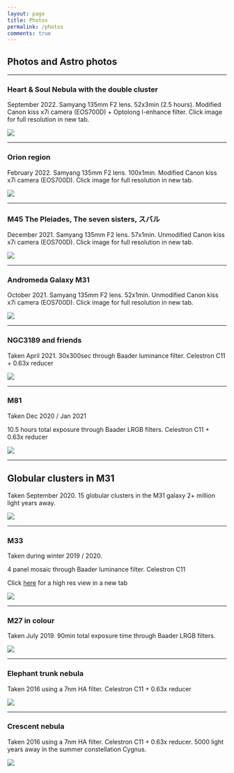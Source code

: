 ```yaml
---
layout: page
title: Photos
permalink: /photos
comments: true
---
```

## Photos and Astro photos

---

### Heart & Soul Nebula with the double cluster

September 2022. Samyang 135mm F2 lens. 52x3min (2.5 hours). Modified Canon kiss x7i camera (EOS700D) + Optolong l-enhance filter. 
Click image for full resolution in new tab.

<a href="/images/135mm/HNS-52x3min-135mmF2.jpg" target="_blank">![](/images/135mm/HNS-52x3min-135mmF2.jpg)</a>

---

### Orion region

February 2022. Samyang 135mm F2 lens. 100x1min. Modified Canon kiss x7i camera (EOS700D). 
Click image for full resolution in new tab.

<a href="/images/135mm/Orion-100x-60sec.jpg" target="_blank">![](/images/135mm/Orion-100x-60sec.jpg)</a>

---

### M45 The Pleiades, The seven sisters, スバル

December 2021. Samyang 135mm F2 lens. 57x1min. Unmodified Canon kiss x7i camera (EOS700D). 
Click image for full resolution in new tab.

<a href="/images/135mm/FULL-M45_57minF2.jpg" target="_blank">![](/images/135mm/FULL-M45_57minF2.jpg)</a>

----

### Andromeda Galaxy M31

October 2021. Samyang 135mm F2 lens. 52x1min. Unmodified Canon kiss x7i camera (EOS700D). 
Click image for full resolution in new tab.

<a href="/images/135mm/FULL-M31-52min-135mm-F2.jpg" target="_blank">![](/images/135mm/FULL-M31-52min-135mm-F2.jpg)</a>

---

### NGC3189 and friends

Taken April 2021. 30x300sec through Baader luminance filter. Celestron C11 + 0.63x reducer

![](/images/photos/NGC3189_30x300sec_LUM.png)

---

### M81

Taken Dec 2020 / Jan 2021

10.5 hours total exposure through Baader LRGB filters. Celestron C11 + 0.63x reducer

![](/images/photos/M81.jpg)

---

## Globular clusters in M31

Taken September 2020. 15 globular clusters in the M31 galaxy 2+ million light years away.

![](/images/photos/M31-section-annotated.jpeg)

---

### M33

Taken during winter 2019 / 2020.

4 panel mosaic through Baader luminance filter. Celestron C11

Click <a href="/images/photos/M33.jpg" target="_blank">here</a> for a high res view in a new tab

![](/images/photos/M33.jpg)

---

### M27 in colour

Taken July 2019. 90min total exposure time through Baader LRGB filters. 

![](/images/photos/M27-90min-10x3min-LRGB.png)

---

### Elephant trunk nebula

Taken 2016 using a 7nm HA filter. Celestron C11 + 0.63x reducer

![](/images/photos/ElephantTrunk.png)

---

### Crescent nebula

Taken 2016 using a 7nm HA filter. Celestron C11 + 0.63x reducer. 5000 light years away in the summer constellation Cygnus.

![](/images/photos/crescent.jpg)

